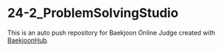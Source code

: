 # 24-2_ProblemSolvingStudio
This is an auto push repository for Baekjoon Online Judge created with [BaekjoonHub](https://github.com/BaekjoonHub/BaekjoonHub).
